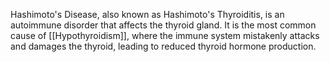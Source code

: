 Hashimoto's Disease, also known as Hashimoto's Thyroiditis, is an autoimmune disorder that affects the thyroid gland. It is the most common cause of [[Hypothyroidism]], where the immune system mistakenly attacks and damages the thyroid, leading to reduced thyroid hormone production.
